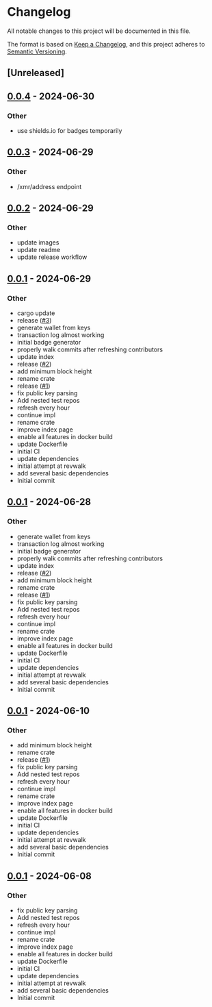 # Changelog
All notable changes to this project will be documented in this file.

The format is based on [Keep a Changelog](https://keepachangelog.com/en/1.0.0/),
and this project adheres to [Semantic Versioning](https://semver.org/spec/v2.0.0.html).

## [Unreleased]

## [0.0.4](https://github.com/fossable/turbine/compare/v0.0.3...v0.0.4) - 2024-06-30

### Other
- use shields.io for badges temporarily

## [0.0.3](https://github.com/fossable/turbine/compare/v0.0.2...v0.0.3) - 2024-06-29

### Other
- /xmr/address endpoint

## [0.0.2](https://github.com/fossable/turbine/compare/v0.0.1...v0.0.2) - 2024-06-29

### Other
- update images
- update readme
- update release workflow

## [0.0.1](https://github.com/fossable/turbine/releases/tag/v0.0.1) - 2024-06-29

### Other
- cargo update
- release ([#3](https://github.com/fossable/turbine/pull/3))
- generate wallet from keys
- transaction log almost working
- initial badge generator
- properly walk commits after refreshing contributors
- update index
- release ([#2](https://github.com/fossable/turbine/pull/2))
- add minimum block height
- rename crate
- release ([#1](https://github.com/fossable/turbine/pull/1))
- fix public key parsing
- Add nested test repos
- refresh every hour
- continue impl
- rename crate
- improve index page
- enable all features in docker build
- update Dockerfile
- initial CI
- update dependencies
- initial attempt at revwalk
- add several basic dependencies
- Initial commit

## [0.0.1](https://github.com/fossable/turbine/releases/tag/v0.0.1) - 2024-06-28

### Other
- generate wallet from keys
- transaction log almost working
- initial badge generator
- properly walk commits after refreshing contributors
- update index
- release ([#2](https://github.com/fossable/turbine/pull/2))
- add minimum block height
- rename crate
- release ([#1](https://github.com/fossable/turbine/pull/1))
- fix public key parsing
- Add nested test repos
- refresh every hour
- continue impl
- rename crate
- improve index page
- enable all features in docker build
- update Dockerfile
- initial CI
- update dependencies
- initial attempt at revwalk
- add several basic dependencies
- Initial commit

## [0.0.1](https://github.com/fossable/turbine/releases/tag/v0.0.1) - 2024-06-10

### Other
- add minimum block height
- rename crate
- release ([#1](https://github.com/fossable/turbine/pull/1))
- fix public key parsing
- Add nested test repos
- refresh every hour
- continue impl
- rename crate
- improve index page
- enable all features in docker build
- update Dockerfile
- initial CI
- update dependencies
- initial attempt at revwalk
- add several basic dependencies
- Initial commit

## [0.0.1](https://github.com/fossable/turbine/releases/tag/v0.0.1) - 2024-06-08

### Other
- fix public key parsing
- Add nested test repos
- refresh every hour
- continue impl
- rename crate
- improve index page
- enable all features in docker build
- update Dockerfile
- initial CI
- update dependencies
- initial attempt at revwalk
- add several basic dependencies
- Initial commit
